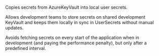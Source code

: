 ﻿Copies secrets from AzureKeyVault into local user secrets. 

Allows development teams to store secrets on shared development KeyVault and keeps them locally in sync in UserSecrets without manual updates.

Avoids fetching secrets on every start of the application when in development (and paying the performance penalty), but only after a predefined interval.